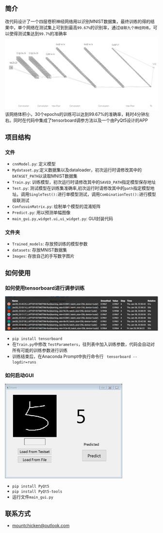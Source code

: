 ## 简介
改代码设计了一个四层卷积神经网络用以识别MNIST数据集，最终训练的得的结果中，单个网络在测试集上可到到最高`99.67%`的识别率，通过`级联九个神经网络`，可以使得测试集达到`99.7%`的准确率
![Image text](https://raw.githubusercontent.com/Mountchicken/Mnist-99.7-Accuracy-with-Pytorch/main/Imagesforgithub/network.jpg)
该网络体积小，30个epochs的训练可以达到99.67%的准确率，耗时4分钟左右。同时在代码中集成了tensorboard调参方法以及一个由PyQt5设计的APP

## 项目结构
### 文件

- `cnnModel.py`: 定义模型
- `Mydataset.py`:定义数据集以及dataloader，初次运行时请修改其中的`DATASET_PATH`以读取MNIST数据集
- `Train.py`: 训练模型，初次运行时请修改其中的`SAVED_PATH`指定模型保存地址
- `Test.py`: 测试模型在训练集准确率,初次运行时请修改其中的`path`指定模型地址。调用`SingleTest():`进行单模型测试，调用`CombinationTest():`进行模型级联测试
- `ConfusuinMatrix.py`: 绘制单个模型的混淆矩阵
- `Predict.py`: 用以预测单幅图像
- `main_gui.py,widget.ui,ui_widget.py`: GUI封装代码

### 文件夹
- `Trained_models`: 存放预训练的模型参数
- `datasets`: 存放MNIST数据集
- `Images`: 存放自己的手写数字图片


## 如何使用

### 如何使用tensorboard进行调参训练
![Image text](https://raw.githubusercontent.com/Mountchicken/Mnist-99.7-Accuracy-with-Pytorch/main/Imagesforgithub/tensorboard.jpg)
- `pip install tensorboard`
- 在`Train.py`中修改 `TestParameters`，往列表中加入训练参数，代码会自动对所有可能的训练参数进行训练
- 训练结束后，在Anaconda Prompt中执行命令行 ` tensorboard --logdir=runs`

### 如何启动GUI
![Image text](https://raw.githubusercontent.com/Mountchicken/Mnist-99.7-Accuracy-with-Pytorch/main/Imagesforgithub/GUI.jpg)
- `pip install PyQt5`
- `pip install PyQt5-tools`
- 运行文件`main_gui.py`


## 联系方式
- mountchicken@outlook.com


